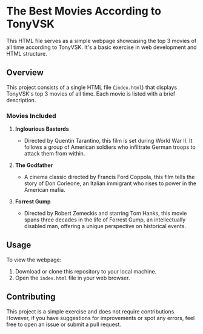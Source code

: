 # The Best Movies According to TonyVSK

This HTML file serves as a simple webpage showcasing the top 3 movies of all time according to TonyVSK. It's a basic exercise in web development and HTML structure.

## Overview

This project consists of a single HTML file (`index.html`) that displays TonyVSK's top 3 movies of all time. Each movie is listed with a brief description.

### Movies Included

1. **Inglourious Basterds**
   - Directed by Quentin Tarantino, this film is set during World War II. It follows a group of American soldiers who infiltrate German troops to attack them from within.

2. **The Godfather**
   - A cinema classic directed by Francis Ford Coppola, this film tells the story of Don Corleone, an Italian immigrant who rises to power in the American mafia.

3. **Forrest Gump**
   - Directed by Robert Zemeckis and starring Tom Hanks, this movie spans three decades in the life of Forrest Gump, an intellectually disabled man, offering a unique perspective on historical events.

## Usage

To view the webpage:
1. Download or clone this repository to your local machine.
2. Open the `index.html` file in your web browser.

## Contributing

This project is a simple exercise and does not require contributions. However, if you have suggestions for improvements or spot any errors, feel free to open an issue or submit a pull request.